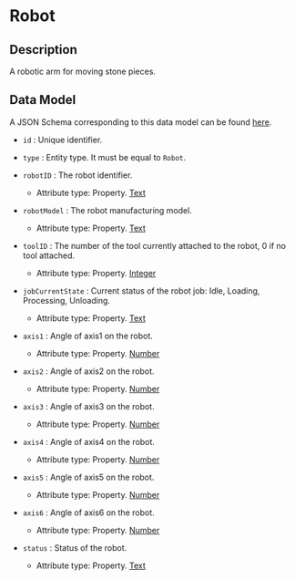 # Robot

## Description

A robotic arm for moving stone pieces.

## Data Model

A JSON Schema corresponding to this data model can be found
[here](https://github.com/smart-data-models/incubated/blob/master/DIH2/JS2SF/Robot/schema.json).

-   `id` : Unique identifier.

-   `type` : Entity type. It must be equal to `Robot`.

-   `robotID` : The robot identifier.

    -   Attribute type: Property. [Text](https://schema.org/Text) 

-   `robotModel` : The robot manufacturing model.

    -   Attribute type: Property. [Text](https://schema.org/Text) 

-   `toolID` : The number of the tool currently attached to the robot, 0 if no tool attached.

    -   Attribute type: Property. [Integer](https://schema.org/Integer) 

-   `jobCurrentState` : Current status of the robot job: Idle, Loading, Processing, Unloading.

    -   Attribute type: Property. [Text](https://schema.org/Text) 

-   `axis1` : Angle of axis1 on the robot.

    -   Attribute type: Property. [Number](https://schema.org/Number) 

-   `axis2` : Angle of axis2 on the robot.

    -   Attribute type: Property. [Number](https://schema.org/Number) 

-   `axis3` : Angle of axis3 on the robot.

    -   Attribute type: Property. [Number](https://schema.org/Number) 

-   `axis4` : Angle of axis4 on the robot.

    -   Attribute type: Property. [Number](https://schema.org/Number) 

-   `axis5` : Angle of axis5 on the robot.

    -   Attribute type: Property. [Number](https://schema.org/Number) 

-   `axis6` : Angle of axis6 on the robot.

    -   Attribute type: Property. [Number](https://schema.org/Number) 

-   `status` : Status of the robot.

    -   Attribute type: Property. [Text](https://schema.org/Text) 
